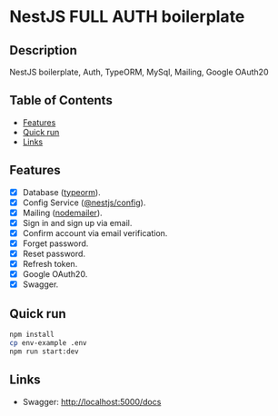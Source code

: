 # NestJS FULL AUTH boilerplate

## Description

NestJS boilerplate, Auth, TypeORM, MySql, Mailing, Google OAuth20

## Table of Contents

- [Features](#features)
- [Quick run](#quick-run)
- [Links](#links)

## Features

- [x] Database ([typeorm](https://www.npmjs.com/package/typeorm)).
- [x] Config Service ([@nestjs/config](https://www.npmjs.com/package/@nestjs/config)).
- [x] Mailing ([nodemailer](https://www.npmjs.com/package/nodemailer)).
- [x] Sign in and sign up via email.
- [x] Confirm account via email verification.
- [x] Forget password.
- [x] Reset password.
- [x] Refresh token.
- [x] Google OAuth20.
- [x] Swagger.

## Quick run

```bash
npm install
cp env-example .env
npm run start:dev
```

## Links

- Swagger: <http://localhost:5000/docs>
